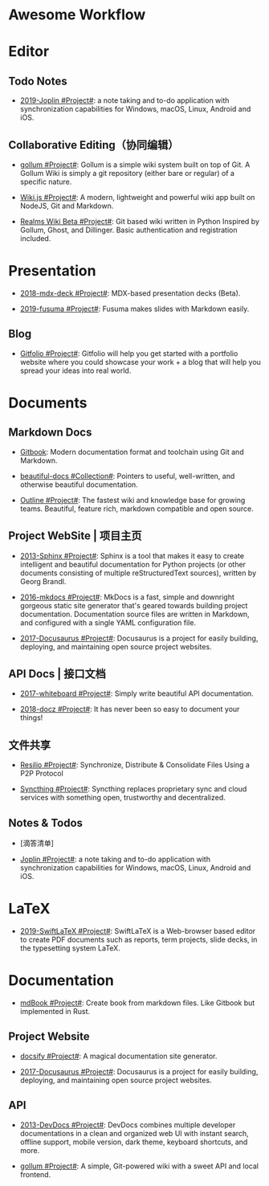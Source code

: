 # Awesome Workflow

# Editor

## Todo Notes

- [2019-Joplin #Project#](https://github.com/laurent22/joplin): a note taking and to-do application with synchronization capabilities for Windows, macOS, Linux, Android and iOS.

## Collaborative Editing（协同编辑）

- [gollum #Project#](https://github.com/gollum/gollum): Gollum is a simple wiki system built on top of Git. A Gollum Wiki is simply a git repository (either bare or regular) of a specific nature.

- [Wiki.js #Project#](https://github.com/Requarks/wiki): A modern, lightweight and powerful wiki app built on NodeJS, Git and Markdown.

- [Realms Wiki Beta #Project#](https://github.com/scragg0x/realms-wiki): Git based wiki written in Python Inspired by Gollum, Ghost, and Dillinger. Basic authentication and registration included.

# Presentation

- [2018-mdx-deck #Project#](https://github.com/jxnblk/mdx-deck): MDX-based presentation decks (Beta).

- [2019-fusuma #Project#](https://github.com/hiroppy/fusuma): Fusuma makes slides with Markdown easily.

## Blog

- [Gitfolio #Project#](https://github.com/imfunniee/gitfolio): Gitfolio will help you get started with a portfolio website where you could showcase your work + a blog that will help you spread your ideas into real world.

# Documents

## Markdown Docs

- [Gitbook](https://github.com/GitbookIO/gitbook): Modern documentation format and toolchain using Git and Markdown.

- [beautiful-docs #Collection#](https://github.com/PharkMillups/beautiful-docs): Pointers to useful, well-written, and otherwise beautiful documentation.

- [Outline #Project#](https://github.com/outline/outline): The fastest wiki and knowledge base for growing teams. Beautiful, feature rich, markdown compatible and open source.

## Project WebSite | 项目主页

- [2013-Sphinx #Project#](https://github.com/sphinx-doc/sphinx): Sphinx is a tool that makes it easy to create intelligent and beautiful documentation for Python projects (or other documents consisting of multiple reStructuredText sources), written by Georg Brandl.

- [2016-mkdocs #Project#](https://github.com/mkdocs/mkdocs/): MkDocs is a fast, simple and downright gorgeous static site generator that's geared towards building project documentation. Documentation source files are written in Markdown, and configured with a single YAML configuration file.

- [2017-Docusaurus #Project#](https://parg.co/UtL): Docusaurus is a project for easily building, deploying, and maintaining open source project websites.

## API Docs | 接口文档

- [2017-whiteboard #Project#](https://github.com/mpociot/whiteboard): Simply write beautiful API documentation.

- [2018-docz #Project#](https://github.com/pedronauck/docz): It has never been so easy to document your things!

## 文件共享

- [Resilio #Project#](https://www.resilio.com/): Synchronize, Distribute & Consolidate Files Using a P2P Protocol

- [Syncthing #Project#](https://syncthing.net/): Syncthing replaces proprietary sync and cloud services with something open, trustworthy and decentralized.

## Notes & Todos

- [滴答清单]

- [Joplin #Project#](https://github.com/laurent22/joplin): a note taking and to-do application with synchronization capabilities for Windows, macOS, Linux, Android and iOS.

# LaTeX

- [2019-SwiftLaTeX #Project#](https://github.com/SwiftLaTeX/SwiftLaTeX): SwiftLaTeX is a Web-browser based editor to create PDF documents such as reports, term projects, slide decks, in the typesetting system LaTeX.

# Documentation

- [mdBook #Project#](https://github.com/rust-lang/mdBook): Create book from markdown files. Like Gitbook but implemented in Rust.

## Project Website

- [docsify #Project#](https://github.com/docsifyjs/docsify): A magical documentation site generator.

- [2017-Docusaurus #Project#](https://github.com/facebook/docusaurus): Docusaurus is a project for easily building, deploying, and maintaining open source project websites.

## API

- [2013-DevDocs #Project#](https://github.com/freeCodeCamp/devdocs): DevDocs combines multiple developer documentations in a clean and organized web UI with instant search, offline support, mobile version, dark theme, keyboard shortcuts, and more.

- [gollum #Project#](https://github.com/gollum/gollum): A simple, Git-powered wiki with a sweet API and local frontend.
